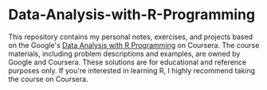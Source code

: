 # Data-Analysis-with-R-Programming
This repository contains my personal notes, exercises, and projects based on the Google's [Data Analysis with R Programming](https://www.coursera.org/learn/data-analysis-r/home/module/1) on Coursera. The course materials, including problem descriptions and examples, are owned by Google and Coursera. These solutions are for educational and reference purposes only. If you're interested in learning R, I highly recommend taking the course on Coursera.
